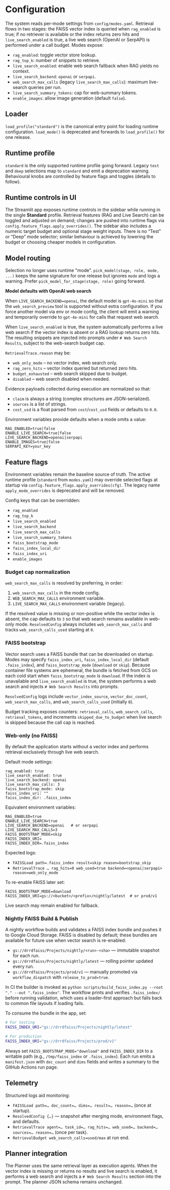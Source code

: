 # Configuration

The system reads per-mode settings from `config/modes.yaml`. Retrieval flows in two stages: the FAISS vector index is queried when `rag_enabled` is true; if no retriever is available or the index returns zero hits and `live_search_enabled` is true, a live web search (OpenAI or SerpAPI) is performed under a call budget. Modes expose:

- `rag_enabled`: toggle vector store lookup.
- `rag_top_k`: number of snippets to retrieve.
- `live_search_enabled`: enable web search fallback when RAG yields no context.
- `live_search_backend`: `openai` or `serpapi`.
- `web_search_max_calls` (legacy `live_search_max_calls`): maximum live-search
  queries per run.
- `live_search_summary_tokens`: cap for web-summary tokens.
- `enable_images`: allow image generation (default `false`).

## Loader

`load_profile("standard")` is the canonical entry point for loading runtime
configuration. `load_mode()` is deprecated and forwards to `load_profile()` for
one release.

## Runtime profile

`standard` is the only supported runtime profile going forward. Legacy
`test` and `deep` selections map to `standard` and emit a deprecation warning.
Behavioural knobs are controlled by feature flags and toggles (details to
follow).

## Runtime controls in UI

The Streamlit app exposes runtime controls in the sidebar while running in the
single **Standard** profile. Retrieval features (RAG and Live Search) can be
toggled and adjusted on demand; changes are pushed into runtime flags via
`config.feature_flags.apply_overrides()`. The sidebar also includes a numeric
target budget and optional stage weight inputs. There is no “Test” or “Deep”
mode selector; similar behaviour is achieved by lowering the budget or choosing
cheaper models in configuration.

## Model routing

Selection no longer uses runtime "mode". `pick_model(stage, role, mode, ...)` keeps the same signature for one release but ignores `mode` and logs a warning. Prefer `pick_model_for_stage(stage, role)` going forward.

**Model defaults with OpenAI web search**

When `LIVE_SEARCH_BACKEND=openai`, the default model is `gpt-4o-mini` so that the
`web_search_preview` tool is supported without extra configuration. If you force
another model via env or mode config, the client will emit a warning and
temporarily override to `gpt-4o-mini` for calls that request web search.

When `live_search_enabled` is true, the system automatically performs a live web
search if the vector index is absent or a RAG lookup returns zero hits. The
resulting snippets are injected into prompts under `# Web Search Results`,
subject to the web-search budget cap.

`RetrievalTrace.reason` may be:

- `web_only_mode` – no vector index, web search only.
- `rag_zero_hits` – vector index queried but returned zero hits.
- `budget_exhausted` – web search skipped due to budget.
- `disabled` – web search disabled when needed.

Evidence payloads collected during execution are normalized so that:

- `claim` is always a string (complex structures are JSON-serialized).
- `sources` is a list of strings.
- `cost_usd` is a float parsed from `cost`/`cost_usd` fields or defaults to `0.0`.

Environment variables provide defaults when a mode omits a value:

```
RAG_ENABLED=true|false
ENABLE_LIVE_SEARCH=true|false
LIVE_SEARCH_BACKEND=openai|serpapi
ENABLE_IMAGES=true|false
SERPAPI_KEY=your_key
```

## Feature flags

Environment variables remain the baseline source of truth. The active runtime
profile (`standard` from `modes.yaml`) may override selected flags at startup via
`config.feature_flags.apply_overrides(cfg)`. The legacy name
`apply_mode_overrides` is deprecated and will be removed.

Config keys that can be overridden:

- `rag_enabled`
- `rag_top_k`
- `live_search_enabled`
- `live_search_backend`
- `live_search_max_calls`
- `live_search_summary_tokens`
- `faiss_bootstrap_mode`
- `faiss_index_local_dir`
- `faiss_index_uri`
- `enable_images`

### Budget cap normalization

`web_search_max_calls` is resolved by preferring, in order:

1. `web_search_max_calls` in the mode config.
2. `WEB_SEARCH_MAX_CALLS` environment variable.
3. `LIVE_SEARCH_MAX_CALLS` environment variable (legacy).

If the resolved value is missing or non-positive while the vector index is
absent, the cap defaults to `3` so that web search remains available in
web-only mode. `ResolvedConfig` always includes `web_search_max_calls` and
tracks `web_search_calls_used` starting at `0`.

### FAISS bootstrap

Vector search uses a FAISS bundle that can be downloaded on startup. Modes may
specify `faiss_index_uri`, `faiss_index_local_dir` (default `.faiss_index`), and
`faiss_bootstrap_mode` (`download` or `skip`). Because container file systems are
ephemeral, the bundle is fetched from GCS on each cold start when
`faiss_bootstrap_mode` is `download`. If the index is unavailable and
`live_search_enabled` is true, the system performs a web search and injects
`# Web Search Results` into prompts.

`ResolvedConfig` logs include `vector_index_source`, `vector_doc_count`, `web_search_max_calls`, and `web_search_calls_used` (initially `0`).

Budget tracking exposes counters: `retrieval_calls`, `web_search_calls`, `retrieval_tokens`, and increments `skipped_due_to_budget` when live search is skipped because the call cap is reached.

### Web-only (no FAISS)

By default the application starts without a vector index and performs retrieval exclusively through live web search.

Default mode settings:

```
rag_enabled: true
live_search_enabled: true
live_search_backend: openai
live_search_max_calls: 3
faiss_bootstrap_mode: skip
faiss_index_uri: ""
faiss_index_dir: .faiss_index
```

Equivalent environment variables:

```
RAG_ENABLED=true
ENABLE_LIVE_SEARCH=true
LIVE_SEARCH_BACKEND=openai   # or serpapi
LIVE_SEARCH_MAX_CALLS=3
FAISS_BOOTSTRAP_MODE=skip
FAISS_INDEX_URI=
FAISS_INDEX_DIR=.faiss_index
```

Expected logs:

- `FAISSLoad path=.faiss_index result=skip reason=bootstrap_skip`
- `RetrievalTrace … rag_hits=0 web_used=true backend=<openai|serpapi> reason=web_only_mode`

To re-enable FAISS later set:

```
FAISS_BOOTSTRAP_MODE=download
FAISS_INDEX_URI=gs://<bucket>/<prefix>/nightly/latest  # or prod/v1
```

Live search may remain enabled for fallback.

### Nightly FAISS Build & Publish

A nightly workflow builds and validates a FAISS index bundle and pushes it to Google Cloud Storage. FAISS is disabled by default; these bundles are available for future use when vector search is re-enabled:

- `gs://drrdfaiss/Projects/nightly/<run>-<sha>` — immutable snapshot for each run.
- `gs://drrdfaiss/Projects/nightly/latest` — rolling pointer updated every run.
- `gs://drrdfaiss/Projects/prod/v1` — manually promoted via `workflow_dispatch` with `release_to_prod=true`.

In CI the builder is invoked as `python scripts/build_faiss_index.py --root "." --out ".faiss_index"`. The workflow prints and
verifies `.faiss_index/` before running validation, which uses a loader-first approach but falls back to common file layouts if
loading fails.

To consume the bundle in the app, set:

```bash
# For testing
FAISS_INDEX_URI="gs://drrdfaiss/Projects/nightly/latest"

# For production
FAISS_INDEX_URI="gs://drrdfaiss/Projects/prod/v1"
```

Always set `FAISS_BOOTSTRAP_MODE="download"` and `FAISS_INDEX_DIR` to a writable path (e.g., `/tmp/faiss_index` or `.faiss_index`).
Each run emits a `manifest.json` with `doc_count` and `dims` fields and writes a summary to the GitHub Actions run page.

## Telemetry

Structured logs aid monitoring:

- `FAISSLoad path=… doc_count=… dims=… result=… reason=…` (once at startup).
- `ResolvedConfig {…}` — snapshot after merging mode, environment flags, and defaults.
- `RetrievalTrace agent=… task_id=… rag_hits=… web_used=… backend=… sources=… reason=…` (once per task).
- `RetrievalBudget web_search_calls=used/max` at run end.

## Planner integration

The Planner uses the same retrieval layer as execution agents. When the vector
index is missing or returns no results and live search is enabled, it performs a
web search and injects a `# Web Search Results` section into the prompt. The
planner JSON schema remains unchanged.
